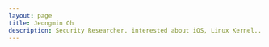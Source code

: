 ```yaml
---
layout: page
title: Jeongmin Oh
description: Security Researcher. interested about iOS, Linux Kernel...
---
```

